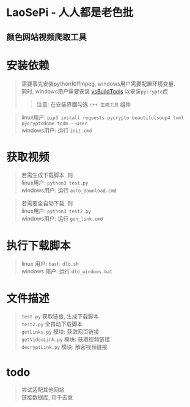 # LaoSePi - 人人都是老色批
## 颜色网站视频爬取工具

# 安装依赖
> 需要事先安装python和ffmpeg, windows用户需要配置环境变量.  
> 同时, windows用户需要安装 [vsBuildTools](https://visualstudio.microsoft.com/zh-hans/thank-you-downloading-visual-studio/?sku=Community&rel=15#) 以安装`pycrypto`库  
> > 注意: 在安装界面勾选 `c++ 生成工具` 组件  

> linux用户: `pip3 install requests pycrypto beautifulsoup4 lxml pycryptodome tqdm --user`  
> windows用户: 运行 `init.cmd`

# 获取视频
> 若需生成下载脚本, 则  
> linux用户: `python3 test.py`  
> windows用户: 运行 `auto_download.cmd`

> 若需要全自动下载, 则  
> linux用户: `python3 test2.py`  
> windows用户: 运行 `gen_link.cmd`

# 执行下载脚本
> linux 用户: `bash dld.sh`  
> windows 用户: 运行 `dld_windows.bat`

# 文件描述
> `test.py` 获取链接, 生成下载脚本  
> `test2.py` 全自动下载脚本  
> `getLinks.py` 模块: 获取网页链接  
> `getVideoLink.py` 模块: 获取视频链接  
> `decryptLink.py` 模块: 解密视频链接  

# todo
> 尝试适配其他网站  
> 链接数据库, 用于去重
